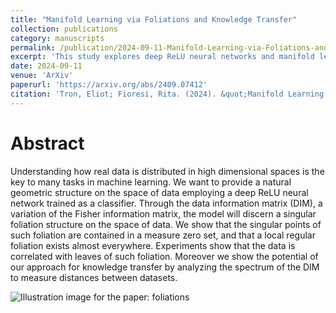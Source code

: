 ```yaml
---
title: "Manifold Learning via Foliations and Knowledge Transfer"
collection: publications
category: manuscripts
permalink: /publication/2024-09-11-Manifold-Learning-via-Foliations-and-Knowledge-Transfer
excerpt: 'This study explores deep ReLU neural networks and manifold learning, uncovering a foliation structure that correlates with real data in high-dimensional spaces and shows potential for knowledge transfer.'
date: 2024-09-11
venue: 'ArXiv'
paperurl: 'https://arxiv.org/abs/2409.07412'
citation: 'Tron, Eliot; Fioresi, Rita. (2024). &quot;Manifold Learning via Foliations and Knowledge Transfer.&quot; ArXiv preprint, https://doi.org/10.48550/arXiv.2409.07412.'
---
```


# Abstract
Understanding how real data is distributed in high dimensional spaces is the key to many tasks in machine learning. We want to provide a natural geometric structure on the space of data employing a deep ReLU neural network trained as a classifier. Through the data information matrix (DIM), a variation of the Fisher information matrix, the model will discern a singular foliation structure on the space of data. We show that the singular points of such foliation are contained in a measure zero set, and that a local regular foliation exists almost everywhere. Experiments show that the data is correlated with leaves of such foliation. Moreover we show the potential of our approach for knowledge transfer by analyzing the spectrum of the DIM to measure distances between datasets. 

![Illustration image for the paper: foliations](http://eliot-tron.github.io/images/2024-09-11-foliation_theory.png)
